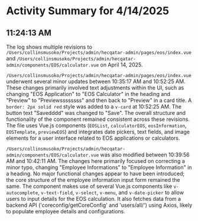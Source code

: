 # Activity Summary for 4/14/2025

## 11:24:13 AM
The log shows multiple revisions to `/Users/collinsmusoko/Projects/admin/hecqatar-admin/pages/eos/index.vue` and `/Users/collinsmusoko/Projects/admin/hecqatar-admin/components/EOS/calculator.vue` on April 14, 2025.

`/Users/collinsmusoko/Projects/admin/hecqatar-admin/pages/eos/index.vue` underwent several minor updates between 10:35:17 AM and 10:52:25 AM.  These changes primarily involved text adjustments within the UI, such as changing "EOS Application" to "EOS Calculator" in the heading and "Preview" to "Previewssssssss" and then back to "Preview" in a card title. A `border: 2px solid red` style was added to a `v-card` at 10:52:25 AM.  The button text "Savedddd" was changed to "Save".  The overall structure and functionality of the component remained consistent across these revisions. The file uses Vue.js components (`EOSList`, `calculatorEOS`, `eosInformation`, `EOSTemplate`, `previewEOS`) and integrates date pickers, text fields, and image elements for a user interface related to EOS applications or calculators.


`/Users/collinsmusoko/Projects/admin/hecqatar-admin/components/EOS/calculator.vue` was also modified between 10:39:56 AM and 10:42:11 AM.  The changes here primarily focused on correcting a minor typo, changing "Employee Informations" to "Employee Information" in a heading.  No major functional changes appear to have been introduced; the core structure of the employee information input form remained the same.  The component makes use of several Vue.js components like `v-autocomplete`, `v-text-field`, `v-select`, `v-menu`, and `v-date-picker` to allow users to input details for the EOS calculation.  It also fetches data from a backend API ('coreconfig/getCoreConfig' and 'users/all/') using Axios, likely to populate employee details and configurations.
